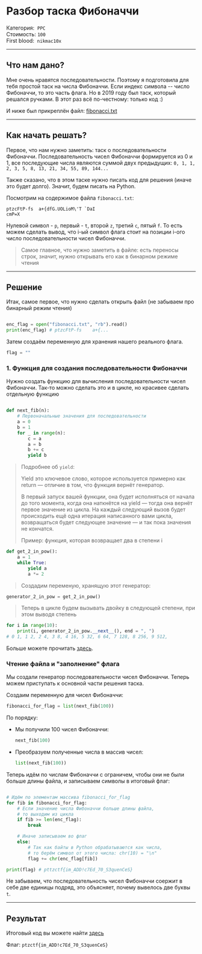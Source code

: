 # Разбор таска Фибоначчи

Категория:&nbsp;&nbsp;`PPC`    
Стоимость:&nbsp;`100`  
First blood:&nbsp;&nbsp;`nikmac10x`

---

## Что нам дано?

Мне очень нравятся последовательности. Поэтому я подготовила для тебя простой таск на числа Фибоначчи. Если индекс символа -- число Фибоначчи, то это часть флага. Но в 2019 году был таск, который решался ручками. В этот раз всё по-честному: только код :)

И ниже был прикреплён файл: [fibonacci.txt](./src/fibonacci.txt)

---

## Как начать решать?

Первое, что нам нужно заметить: таск о последовательности Фибоначчи. Последовательность чисел Фибоначчи формируется из 0 и 1, все последующие числа являются суммой двух предыдущих:
`0, 1, 1, 2, 3, 5, 8, 13, 21, 34, 55, 89, 144...` 

Также сказано, что в этом таске нужно писать код для решения (иначе это будет долго). Значит, будем писать на Python.

Посмотрим на содержимое файла `fibonacci.txt`:
```
ptzcFtP-fs	a+{dfG.UOLioM\'T `DaI
cmP=X
```

Нулевой символ - `p`, первый - `t`, второй `z`, третий `c`,  пятый `f`. То есть можем сделать вывод, что i-ый символ флага стоит на позиции i-ого число последовательности чисел Фибоначчи.

> Самое главное, что нужно заметить в файле: есть переносы строк, значит, нужно открывать его как в бинарном режиме чтения

---

## Решение

Итак, самое первое, что нужно сделать открыть файл (не забываем про бинарный режим чтения)

```python

enc_flag = open("fibonacci.txt", "rb").read()
print(enc_flag) # ptzcFtP-fs	a+{...
```

Затем создаём переменную для хранения нашего реального флага.

```python
flag = ""
```

### 1. Функция для создания последовательности Фибоначчи

Нужно создать функцию для вычисления последовательности чисел Фибоначчи. Так-то можно сделать это и в цикле, но красивее сделать отдельную функцию

```python

def next_fib(n):
    # Первоначальные значения для последовательности
    a = 0
    b = 1
    for _ in range(n):
        c = a
        a = b
        b += c
        yield b
```

> Подробнее об `yield`:
>
> Yield это ключевое слово, которое используется примерно как return — отличие в том, что функция вернёт генератор.
>
> В первый запуск вашей функции, она будет исполняться от начала до того момента, когда она наткнётся на yield — тогда она вернёт первое значение из цикла. На каждый следующий вызов будет происходить ещё одна итерация написанного вами цикла, возвращаться будет следующее значение — и так пока значения не кончатся.
>
> Пример: функция, которая возвращает два в степени i
```python
def get_2_in_pow():
    a = 1
    while True:
        yield a
        a *= 2

```
> Создадим переменую, хранящую этот генератор:
```python
generator_2_in_pow = get_2_in_pow()
```
> Теперь в цикле будем вызывать двойку в следующей степени, при этом выводя степень 
```python
for i in range(10):
    print(i, generator_2_in_pow.__next__(), end = ", ")
# 0 1, 1 2, 2 4, 3 8, 4 16, 5 32, 6 64, 7 128, 8 256, 9 512,
```

Больше можете прочитать [здесь](https://habr.com/ru/post/132554/).

### Чтение файла и "заполнение" флага

Мы создали генератор последовательности чисел Фибоначчи. Теперь можем приступать к основной части решения таска.

Создаим переменную для чисел Фибоначчи:
```python
fibonacci_for_flag = list(next_fib(100))
```
По порядку: 
- Мы получили 100 чисел Фибоначчи:
    ```python
    next_fib(100)
    ```
- Преобразуем полученные числа в массив чисел:
    ```python
    list(next_fib(100))
    ```

Теперь идём по числам Фибоначчи с ограничем, чтобы они не были больше длины файла, и записываем символы в итоговый флаг:

```python

# Идём по элементам массива fibonacci_for_flag
for fib in fibonacci_for_flag:
    # Если значение числа Фибоначчи больше длины файла, 
    # то выходим из цикла
    if fib >= len(enc_flag):
        break

    # Иначе записываем во флаг
    else:
        # Так как байты в Python обрабатываются как числа,
        # то берём символ от этого числа: chr(10) = "\n"
        flag += chr(enc_flag[fib])

print(flag) # pttzctf{im_ADD!c7Ed_70_S3quenCeS}
```

Не забываем, что последовательность чисел Фибоначчи соержит в себе две единицы подряд, это объясняет, почему вывелось две буквы `t`.

---

## Результат

Итоговый код вы можете найти [здесь](./src/solve.py)

Флаг: `ptzctf{im_ADD!c7Ed_70_S3quenCeS}`
